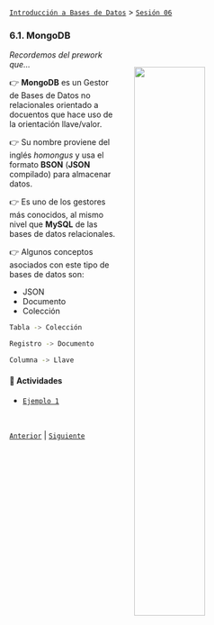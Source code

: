 [`Introducción a Bases de Datos`](../../README.md) > [`Sesión 06`](../README.md)

### 6.1. MongoDB

<img src="https://github.com/beduExpert/A1-Introduccion-a-Bases-de-Datos-MASIVO2021/raw/main/Sesion-04/imagenes/imagen.png" width="50%" align="right" hspace=30 vspace=30>

*Recordemos del prework que...*

👉 **MongoDB** es un Gestor de Bases de Datos no relacionales orientado a docuentos que hace uso de la orientación llave/valor.

👉 Su nombre proviene del inglés *homongus* y usa el formato **BSON** (**JSON** compilado) para almacenar datos.

👉 Es uno de los gestores más conocidos, al mismo nivel que **MySQL** de las bases de datos relacionales.

👉 Algunos conceptos asociados con este tipo de bases de datos son:

- JSON
- Documento
- Colección

```bash
Tabla -> Colección

Registro -> Documento

Columna -> Llave
```

#### 🧐 Actividades

- [`Ejemplo 1`](ejemplo01/README.md)

<br/>

[`Anterior`](../README.md) | [`Siguiente`](ejemplo01/README.md)
